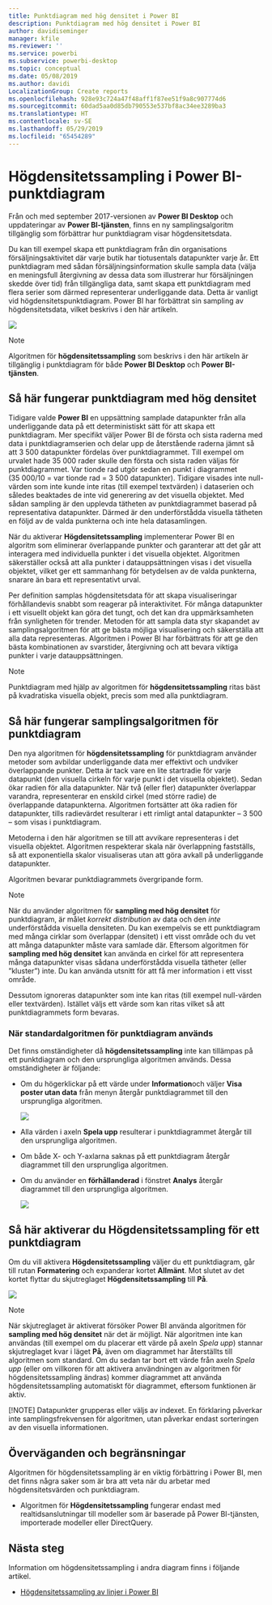 ```yaml
---
title: Punktdiagram med hög densitet i Power BI
description: Punktdiagram med hög densitet i Power BI
author: davidiseminger
manager: kfile
ms.reviewer: ''
ms.service: powerbi
ms.subservice: powerbi-desktop
ms.topic: conceptual
ms.date: 05/08/2019
ms.author: davidi
LocalizationGroup: Create reports
ms.openlocfilehash: 928e93c724a47f48aff1f87ee51f9a8c907774d6
ms.sourcegitcommit: 60dad5aa0d85db790553e537bf8ac34ee3289ba3
ms.translationtype: HT
ms.contentlocale: sv-SE
ms.lasthandoff: 05/29/2019
ms.locfileid: "65454289"
---
```

# <a name="high-density-sampling-in-power-bi-scatter-charts"></a>Högdensitetssampling i Power BI-punktdiagram
Från och med september 2017-versionen av **Power BI Desktop** och uppdateringar av **Power BI-tjänsten**, finns en ny samplingsalgoritm tillgänglig som förbättrar hur punktdiagram visar högdensitetsdata.

Du kan till exempel skapa ett punktdiagram från din organisations försäljningsaktivitet där varje butik har tiotusentals datapunkter varje år. Ett punktdiagram med sådan försäljningsinformation skulle sampla data (välja en meningsfull återgivning av dessa data som illustrerar hur försäljningen skedde över tid) från tillgängliga data, samt skapa ett punktdiagram med flera serier som därmed representerar underliggande data. Detta är vanligt vid högdensitetspunktdiagram. Power BI har förbättrat sin sampling av högdensitetsdata, vilket beskrivs i den här artikeln.

![](media/desktop-high-density-scatter-charts/high-density-scatter-charts_01.png)

> [!NOTE]
> Algoritmen för **högdensitetssampling** som beskrivs i den här artikeln är tillgänglig i punktdiagram för både **Power BI Desktop** och **Power BI-tjänsten**.
> 
> 

## <a name="how-high-density-scatter-charts-work"></a>Så här fungerar punktdiagram med hög densitet
Tidigare valde **Power BI** en uppsättning samplade datapunkter från alla underliggande data på ett deterministiskt sätt för att skapa ett punktdiagram. Mer specifikt väljer Power BI de första och sista raderna med data i punktdiagramserien och delar upp de återstående raderna jämnt så att 3 500 datapunkter fördelas över punktdiagrammet. Till exempel om urvalet hade 35 000 rader skulle den första och sista raden väljas för punktdiagrammet. Var tionde rad utgör sedan en punkt i diagrammet (35 000/10 = var tionde rad = 3 500 datapunkter). Tidigare visades inte null-värden som inte kunde inte ritas (till exempel textvärden) i dataserien och således beaktades de inte vid generering av det visuella objektet. Med sådan sampling är den upplevda tätheten av punktdiagrammet baserad på representativa datapunkter. Därmed är den underförstådda visuella tätheten en följd av de valda punkterna och inte hela datasamlingen.

När du aktiverar **Högdensitetssampling** implementerar Power BI en algoritm som eliminerar överlappande punkter och garanterar att det går att interagera med individuella punkter i det visuella objektet. Algoritmen säkerställer också att alla punkter i datauppsättningen visas i det visuella objektet, vilket ger ett sammanhang för betydelsen av de valda punkterna, snarare än bara ett representativt urval.

Per definition samplas högdensitetsdata för att skapa visualiseringar förhållandevis snabbt som reagerar på interaktivitet. För många datapunkter i ett visuellt objekt kan göra det tungt, och det kan dra uppmärksamheten från synligheten för trender. Metoden för att sampla data styr skapandet av samplingsalgoritmen för att ge bästa möjliga visualisering och säkerställa att alla data representeras. Algoritmen i Power BI har förbättrats för att ge den bästa kombinationen av svarstider, återgivning och att bevara viktiga punkter i varje datauppsättningen.

> [!NOTE]
> Punktdiagram med hjälp av algoritmen för **högdensitetssampling** ritas bäst på kvadratiska visuella objekt, precis som med alla punktdiagram.
> 
> 

## <a name="how-the-new-scatter-chart-sampling-algorithm-works"></a>Så här fungerar samplingsalgoritmen för punktdiagram
Den nya algoritmen för **högdensitetssampling** för punktdiagram använder metoder som avbildar underliggande data mer effektivt och undviker överlappande punkter. Detta är tack vare en lite startradie för varje datapunkt (den visuella cirkeln för varje punkt i det visuella objektet). Sedan ökar radien för alla datapunkter. När två (eller fler) datapunkter överlappar varandra, representerar en enskild cirkel (med större radie) de överlappande datapunkterna. Algoritmen fortsätter att öka radien för datapunkter, tills radievärdet resulterar i ett rimligt antal datapunkter – 3 500 – som visas i punktdiagram.

Metoderna i den här algoritmen se till att avvikare representeras i det visuella objektet. Algoritmen respekterar skala när överlappning fastställs, så att exponentiella skalor visualiseras utan att göra avkall på underliggande datapunkter.

Algoritmen bevarar punktdiagrammets övergripande form.

> [!NOTE]
> När du använder algoritmen för **sampling med hög densitet** för punktdiagram, är målet *korrekt distribution* av data och den *inte* underförstådda visuella densiteten. Du kan exempelvis se ett punktdiagram med många cirklar som överlappar (densitet) i ett visst område och du vet att många datapunkter måste vara samlade där. Eftersom algoritmen för **sampling med hög densitet** kan använda en cirkel för att representera många datapunkter visas sådana underförstådda visuella tätheter (eller ”kluster”) inte. Du kan använda utsnitt för att få mer information i ett visst område.
> 
> 

Dessutom ignoreras datapunkter som inte kan ritas (till exempel null-värden eller textvärden). Istället väljs ett värde som kan ritas vilket så att punktdiagrammets form bevaras.

### <a name="when-the-standard-algorithm-for-scatter-charts-is-used"></a>När standardalgoritmen för punktdiagram används
Det finns omständigheter då **högdensitetssampling** inte kan tillämpas på ett punktdiagram och den ursprungliga algoritmen används. Dessa omständigheter är följande:

* Om du högerklickar på ett värde under **Information**och väljer **Visa poster utan data** från menyn återgår punktdiagrammet till den ursprungliga algoritmen.
  
  ![](media/desktop-high-density-scatter-charts/high-density-scatter-charts_02.png)
* Alla värden i axeln **Spela upp** resulterar i punktdiagrammet återgår till den ursprungliga algoritmen.
* Om både X- och Y-axlarna saknas på ett punktdiagram återgår diagrammet till den ursprungliga algoritmen.
* Om du använder en **förhållanderad** i fönstret **Analys** återgår diagrammet till den ursprungliga algoritmen.
  
  ![](media/desktop-high-density-scatter-charts/high-density-scatter-charts_03.png)

## <a name="how-to-turn-on-high-density-sampling-for-a-scatter-chart"></a>Så här aktiverar du Högdensitetssampling för ett punktdiagram
Om du vill aktivera **Högdensitetssampling** väljer du ett punktdiagram, går till rutan **Formatering** och expanderar kortet **Allmänt**. Mot slutet av det kortet flyttar du skjutreglaget **Högdensitetssampling** till **På**.

![](media/desktop-high-density-scatter-charts/high-density-scatter-charts_04.png)

> [!NOTE]
> När skjutreglaget är aktiverat försöker Power BI använda algoritmen för **sampling med hög densitet** när det är möjligt. När algoritmen inte kan användas (till exempel om du placerar ett värde på axeln *Spela upp*) stannar skjutreglaget kvar i läget **På**, även om diagrammet har återställts till algoritmen som standard. Om du sedan tar bort ett värde från axeln *Spela upp* (eller om villkoren för att aktivera användningen av algoritmen för högdensitetssampling ändras) kommer diagrammet att använda högdensitetssampling automatiskt för diagrammet, eftersom funktionen är aktiv.
> 
> [!NOTE]
> Datapunkter grupperas eller väljs av indexet. En förklaring påverkar inte samplingsfrekvensen för algoritmen, utan påverkar endast sorteringen av den visuella informationen.
> 
> 

## <a name="considerations-and-limitations"></a>Överväganden och begränsningar
Algoritmen för högdensitetssampling är en viktig förbättring i Power BI, men det finns några saker som är bra att veta när du arbetar med högdensitetsvärden och punktdiagram.

* Algoritmen för **Högdensitetssampling** fungerar endast med realtidsanslutningar till modeller som är baserade på Power BI-tjänsten, importerade modeller eller DirectQuery.

## <a name="next-steps"></a>Nästa steg
Information om högdensitetssampling i andra diagram finns i följande artikel.

* [Högdensitetssampling av linjer i Power BI](desktop-high-density-sampling.md)

